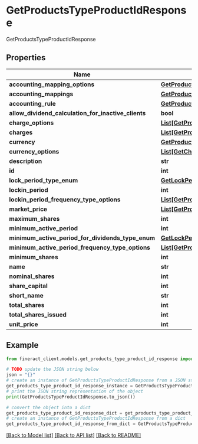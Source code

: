 # GetProductsTypeProductIdResponse

GetProductsTypeProductIdResponse

## Properties

Name | Type | Description | Notes
------------ | ------------- | ------------- | -------------
**accounting_mapping_options** | [**GetProductsAccountingMappingOptions**](GetProductsAccountingMappingOptions.md) |  | [optional] 
**accounting_mappings** | [**GetProductsAccountingMappings**](GetProductsAccountingMappings.md) |  | [optional] 
**accounting_rule** | [**GetProductsAccountingRule**](GetProductsAccountingRule.md) |  | [optional] 
**allow_dividend_calculation_for_inactive_clients** | **bool** |  | [optional] 
**charge_options** | [**List[GetProductsCharges]**](GetProductsCharges.md) |  | [optional] 
**charges** | [**List[GetProductsCharges]**](GetProductsCharges.md) |  | [optional] 
**currency** | [**GetProductsCurrency**](GetProductsCurrency.md) |  | [optional] 
**currency_options** | [**List[GetChargesCurrency]**](GetChargesCurrency.md) |  | [optional] 
**description** | **str** |  | [optional] 
**id** | **int** |  | [optional] 
**lock_period_type_enum** | [**GetLockPeriodTypeEnum**](GetLockPeriodTypeEnum.md) |  | [optional] 
**lockin_period** | **int** |  | [optional] 
**lockin_period_frequency_type_options** | [**List[GetProductsMinimumActivePeriodFrequencyTypeOptions]**](GetProductsMinimumActivePeriodFrequencyTypeOptions.md) |  | [optional] 
**market_price** | [**List[GetProductsMarketPrice]**](GetProductsMarketPrice.md) |  | [optional] 
**maximum_shares** | **int** |  | [optional] 
**minimum_active_period** | **int** |  | [optional] 
**minimum_active_period_for_dividends_type_enum** | [**GetLockPeriodTypeEnum**](GetLockPeriodTypeEnum.md) |  | [optional] 
**minimum_active_period_frequency_type_options** | [**List[GetProductsMinimumActivePeriodFrequencyTypeOptions]**](GetProductsMinimumActivePeriodFrequencyTypeOptions.md) |  | [optional] 
**minimum_shares** | **int** |  | [optional] 
**name** | **str** |  | [optional] 
**nominal_shares** | **int** |  | [optional] 
**share_capital** | **int** |  | [optional] 
**short_name** | **str** |  | [optional] 
**total_shares** | **int** |  | [optional] 
**total_shares_issued** | **int** |  | [optional] 
**unit_price** | **int** |  | [optional] 

## Example

```python
from fineract_client.models.get_products_type_product_id_response import GetProductsTypeProductIdResponse

# TODO update the JSON string below
json = "{}"
# create an instance of GetProductsTypeProductIdResponse from a JSON string
get_products_type_product_id_response_instance = GetProductsTypeProductIdResponse.from_json(json)
# print the JSON string representation of the object
print(GetProductsTypeProductIdResponse.to_json())

# convert the object into a dict
get_products_type_product_id_response_dict = get_products_type_product_id_response_instance.to_dict()
# create an instance of GetProductsTypeProductIdResponse from a dict
get_products_type_product_id_response_from_dict = GetProductsTypeProductIdResponse.from_dict(get_products_type_product_id_response_dict)
```
[[Back to Model list]](../README.md#documentation-for-models) [[Back to API list]](../README.md#documentation-for-api-endpoints) [[Back to README]](../README.md)


